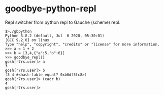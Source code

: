 # goodbye-python-repl
Repl switcher from python repl to Gauche (scheme) repl.

```
$>./gbpython
Python 3.8.2 (default, Jul  6 2020, 05:30:01)
[GCC 9.2.0] on linux
Type "help", "copyright", "credits" or "license" for more information.
>>> a = 1 + 2
>>> b = [3,4,{"a":5,"b":6}]
>>> goodbye_repl()
gosh[r7rs.user]> a
3
gosh[r7rs.user]> b
(3 4 #<hash-table equal? 0xb6df5fc8>)
gosh[r7rs.user]> (cadr b)
4
gosh[r7rs.user]>
```
